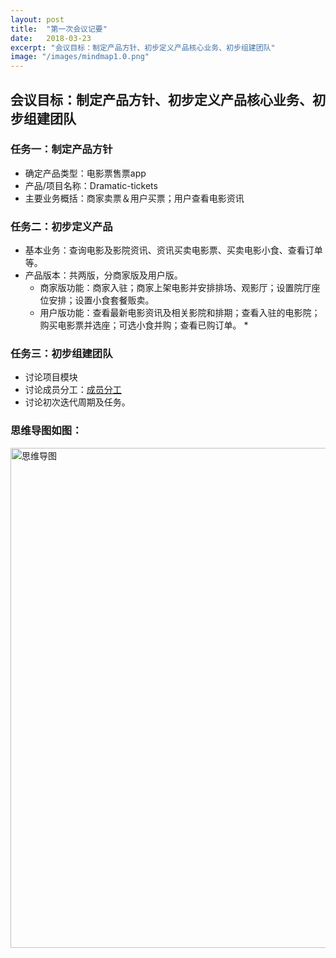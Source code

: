 ```yaml
---
layout: post
title:  "第一次会议记要"
date:   2018-03-23
excerpt: "会议目标：制定产品方针、初步定义产品核心业务、初步组建团队"
image: "/images/mindmap1.0.png"
---
```


## 会议目标：制定产品方针、初步定义产品核心业务、初步组建团队
### 任务一：制定产品方针
* 确定产品类型：电影票售票app
* 产品/项目名称：Dramatic-tickets
* 主要业务概括：商家卖票＆用户买票；用户查看电影资讯

### 任务二：初步定义产品
* 基本业务：查询电影及影院资讯、资讯买卖电影票、买卖电影小食、查看订单等。
* 产品版本：共两版，分商家版及用户版。
  * 商家版功能：商家入驻；商家上架电影并安排排场、观影厅；设置院厅座位安排；设置小食套餐贩卖。
  * 用户版功能：查看最新电影资讯及相关影院和排期；查看入驻的电影院；购买电影票并选座；可选小食并购；查看已购订单。
    *

### 任务三：初步组建团队
* 讨论项目模块
* 讨论成员分工：[成员分工](https://dramatictickets.github.io/about/)
* 讨论初次迭代周期及任务。

### 思维导图如图：
<img alt="思维导图" src="https://github.com/dramaticTickets/dramatic-tickets/blob/master/pictures/%E6%80%9D%E7%BB%B4%E5%AF%BC%E5%9B%BE1.0.png?raw=true" width="800px" />
